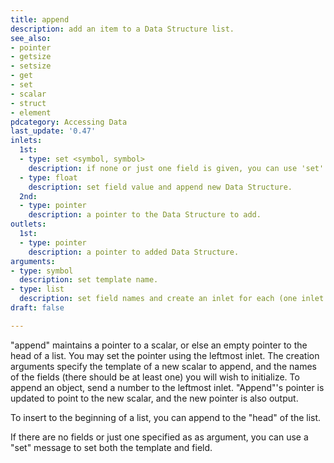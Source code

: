```yaml
---
title: append
description: add an item to a Data Structure list.
see_also: 
- pointer
- getsize
- setsize
- get
- set
- scalar
- struct
- element  
pdcategory: Accessing Data
last_update: '0.47'
inlets:
  1st:
  - type: set <symbol, symbol>
    description: if none or just one field is given, you can use 'set' to set struct name and field.
  - type: float
    description: set field value and append new Data Structure.
  2nd:
  - type: pointer
    description: a pointer to the Data Structure to add.
outlets:
  1st:
  - type: pointer
    description: a pointer to added Data Structure.
arguments:
- type: symbol
  description: set template name.
- type: list
  description: set field names and create an inlet for each (one inlet is created by default).
draft: false

---
```

"append" maintains a pointer to a scalar, or else an empty pointer to the head of a list. You may set the pointer using the leftmost inlet. The creation arguments specify the template of a new scalar to append, and the names of the fields (there should be at least one) you will wish to initialize. To append an object, send a number to the leftmost inlet. "Append"'s pointer is updated to point to the new scalar, and the new pointer is also output.

To insert to the beginning of a list, you can append to the "head" of the list.

If there are no fields or just one specified as as argument, you can use a "set" message to set both the template and field.